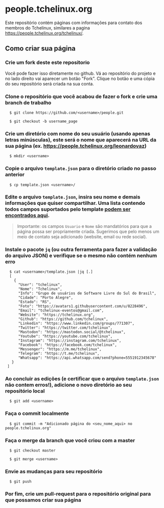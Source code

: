 people.tchelinux.org
====================

Este repositório contém páginas com informações para contato dos membros do Tchelinux, similares a pagina https://people.tchelinux.org/tchelinux/.

## Como criar sua página

### Crie um fork deste este repositorio

Você pode fazer isso diretamente no github. Vá ao repositório do projeto e no lado direito vai aparecer um botão "Fork". Clique no botão e uma cópia do seu repositório será criada na sua conta.

### Clone o repositório que você acabou de fazer o fork e crie uma branch de trabalho

```
  $ git clone https://github.com/<username>/people.git

  $ git checkout -b username_page
``` 

### Crie um diretório com nome do seu usuário (usando apenas letras minúsculas), este será o nome que aparecerá na URL da sua página (ex. https://people.tchelinux.org/leonardovaz)

``` 
  $ mkdir <username>
``` 

### Copie o arquivo `template.json` para o diretório criado no passo anterior

```
  $ cp template.json <username>/
```

### Edite o arquivo `template.json`, insira seu nome e demais informações que quiser compartilhar. Uma lista contendo todos campos suportados pelo template [podem ser encontrados aqui](TEMPLATE.md).

> Importante: os campos `Usuario` e `Nome` são mandatórios para que a página possa ser propriamente criada. Sugerimos que pelo menos um meio de contato seja adicionado (website, email ou rede social).

### Instale o pacote `jq` (ou outra ferramenta para fazer a validação do arquivo JSON) e verifique se o mesmo não contém nenhum erro

```
  $ cat <username>/template.json |jq [.]
  [
    {
      "User": "tchelinux",
      "Nome": "Tchelinux",
      "Info": "Grupo de usuários de Software Livre do Sul do Brasil",
      "Cidade": "Porto Alegre",
      "Estado": "RS",
      "Foto": "https://avatars1.githubusercontent.com/u/8228496",
      "Email": "tchelinux-eventos@gmail.com",
      "Website": "https://tchelinux.org",
      "Github": "https://github.com/tchelinux",
      "Linkedin": "https://www.linkedin.com/groups/771307",
      "Twitter": "https://twitter.com/tchelinux",
      "Mastodon": "https://mastodon.social/@tchelinux",
      "Youtube": "https://youtube.com/tchelinux",
      "Instagram": "https://instagram.com/tchelinux",
      "Facebook": "https://facebook.com/tchelinux",
      "Messenger": "https://m.me/tchelinux",
      "Telegram": "https://t.me/tchelinux",
      "Whatsapp": "https://api.whatsapp.com/send?phone=5551912345678"
   }
 ]

```
### Ao concluir as edições (e certificar que o arquivo `template.json` não contem erros!), adicione o novo diretório <username> ao seu repositório local

```
  $ git add <username>
```

### Faça o commit localmente

``` 
  $ git commit -m "Adicionado página do <seu_nome_aqui> no people.tchelinux.org"
``` 

### Faça o merge da branch que você criou com a master

``` 
  $ git checkout master

  $ git merge <username>

``` 

### Envie as mudanças para seu repositório

``` 
  $ git push
``` 

### Por fim, crie um pull-request para o repositório original para que possamos criar sua página
